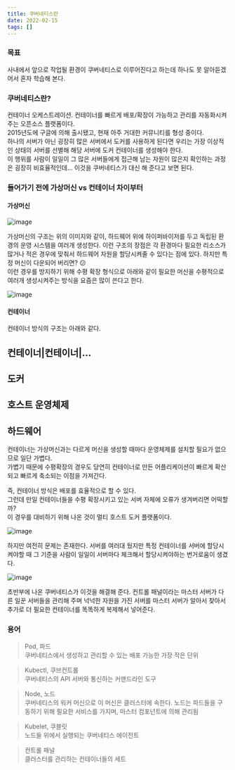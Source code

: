 ```yaml
---
title: 쿠버네티스란
date: 2022-02-15
tags: []
---
```


### 목표

사내에서 앞으로 작업될 환경이 쿠버네티스로 이루어진다고 하는데 하나도 못 알아듣겠어서 혼자 학습해 본다.   

### 쿠버네티스란?   
컨테이너 오케스트레이션.
컨테이너를 빠르게 배포/확장이 가능하고 관리를 자동화시켜주는 오픈소스 플랫폼이다.      
2015년도에 구글에 의해 출시됐고, 현재 아주 거대한 커뮤니티를 형성 중이다.   
하나의 서버가 아닌 굉장히 많은 서버에서 도커를 사용하게 된다면 우리는 가장 이상적인 상태의 서버를 선별해 해당 서버에 도커 컨테이너를 생성해야 한다.   
이 행위를 사람이 일일이 그 많은 서버들에게 접근해 남는 자원이 많은지 확인하는 과정은 굉장히 비효율적인데... 이것을 쿠버네티스가 대신 해 준다고 보면 된다.

### 들어가기 전에 가상머신 vs 컨테이너 차이부터

#### 가상머신
![image](https://user-images.githubusercontent.com/24996316/154515156-444cedf1-a47e-4f9d-89ce-59297db14438.png)

가상머신의 구조는 위의 이미지와 같이, 하드웨어 위에 하이퍼바이저를 두고 독립된 환경의 운영 시스템을 여러개 생성한다. 이런 구조의 장점은 각 환경마다 필요한 리소스가 많거나 적은 경우에 맞춰서 하드웨어 자원을 할당시켜줄 수 있다는 점에 있다. 하지만 특정 머신이 다운되어 버리면? 😕   
이런 경우를 방지하기 위해 수평 확장 형식으로 아래와 같이 필요한 머신을 수평적으로 여러개 생성시켜주는 방식을 요즘은 많이 쓴다고 한다. 

![image](https://user-images.githubusercontent.com/24996316/154516264-3433270d-22dc-458f-a5bb-95886f1a7f69.png)


#### 컨테이너
컨테이너 방식의 구조는 아래와 같다.

  컨테이너|컨테이너|...
  -
  도커
  -
  호스트 운영체제
  -
  하드웨어
  -
  
컨테이너는 가상머신과는 다르게 머신을 생성할 때마다 운영체제를 설치할 필요가 없으므로 일단 가볍다.   
가볍기 때문에 수평확장의 경우도 당연히 컨테이너로 만든 어플리케이션이 빠르게 확산되고 빠르게 축소되는 이점을 가져간다.

즉, 컨테이너 방식은 배포를 효율적으로 할 수 있다.      
그런데 만일 컨테이너들을 수평 확장시키고 있는 서버 자체에 오류가 생겨버리면 어떡할까?   
이 경우를 대비하기 위해 나온 것이 멀티 호스트 도커 플랫폼이다.

![image](https://user-images.githubusercontent.com/24996316/154518497-f3f72350-1776-4eb9-a0cf-a35bc03a6bee.png)

하지만 여전히 문제는 존재한다. 서버를 여러대 뒀지만 특정 컨테이너를 서버에 할당시켜야할 때 그 기준을 사람이 일일이 서버마다 체크해서 할당시켜야하는 번거로움이 생겼다.

![image](https://user-images.githubusercontent.com/24996316/154519434-bbe896a6-316f-46e8-a0d2-6c8389ac3a10.png)

초반부에 나온 쿠버네티스가 이것을 해결해 준다. 컨트롤 패널이라는 마스터 서버가 다른 일꾼 서버들을 관리해 주며 넉넉한 자원을 가진 서버를 마스터 서버가 알아서 찾아서 추가로 더 필요한 컨테이너를 똑똑하게 복제해서 넣어준다.

### 용어
> Pod, 파드   
쿠버네티스에서 생성하고 관리할 수 있는 배포 가능한 가장 작은 단위   

> Kubectl, 쿠브컨트롤       
쿠버네티스의 API 서버와 통신하는 커맨드라인 도구   

> Node, 노드   
쿠버네티스의 워커 머신으로 이 머신은 클러스터에 속한다. 노드는 파드들을 구동하기 위해 필요한 서비스를 가지며, 마스터 컴포넌트에 의해 관리됨   

> Kubelet, 쿠블릿   
노드들 위에서 실행되는 쿠버네티스 에이전트   

> 컨트롤 패널   
클러스터를 관리하는 컨테이너들의 세트   
